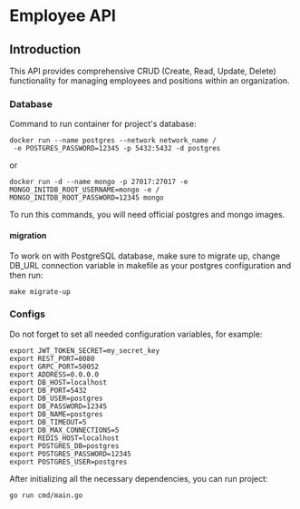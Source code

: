 # Employee API

## Introduction

This API provides comprehensive CRUD (Create, Read, Update, Delete) functionality for managing employees and positions within an organization.

### Database

Command to run container for project's database:

```
docker run --name postgres --network network_name /
 -e POSTGRES_PASSWORD=12345 -p 5432:5432 -d postgres
```

or

```
docker run -d --name mongo -p 27017:27017 -e MONGO_INITDB_ROOT_USERNAME=mongo -e /
MONGO_INITDB_ROOT_PASSWORD=12345 mongo
```

To run this commands, you will need official postgres and mongo images.


#### migration
To work on with PostgreSQL database, make sure to migrate up, change DB_URL connection variable in makefile as your postgres configuration and then run:

```make migrate-up```

### Configs

Do not forget to set all needed configuration variables, for example: 

```
export JWT_TOKEN_SECRET=my_secret_key
export REST_PORT=8080
export GRPC_PORT=50052
export ADDRESS=0.0.0.0
export DB_HOST=localhost
export DB_PORT=5432
export DB_USER=postgres
export DB_PASSWORD=12345
export DB_NAME=postgres
export DB_TIMEOUT=5
export DB_MAX_CONNECTIONS=5
export REDIS_HOST=localhost
export POSTGRES_DB=postgres
export POSTGRES_PASSWORD=12345
export POSTGRES_USER=postgres
```

After initializing all the necessary dependencies, you can run project:
```
go run cmd/main.go
```